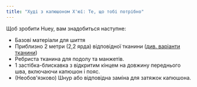 ```yaml
---
title: "Худі з капюшоном Х'юї: Те, що тобі потрібно"
---
```


Щоб зробити Huey, вам знадобиться наступне:

- Базові матеріали для шиття
- Приблизно 2 метри (2,2 ярда) відповідної тканини ([див. варіанти тканини](/docs/patterns/huey/fabric))
- Ребриста тканина для подолу та манжетів.
- 1 застібка-блискавка з відкритим кінцем на довжину переднього шва, включаючи капюшон і пояс.
- (Необов'язково) Шнур або відповідна заміна для затяжок капюшона.
